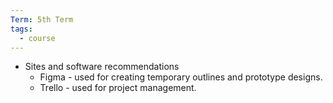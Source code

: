 ```yaml
---
Term: 5th Term
tags:
  - course
---
```


- Sites and software recommendations
	- Figma - used for creating temporary outlines and prototype designs.
	- Trello - used for project management.